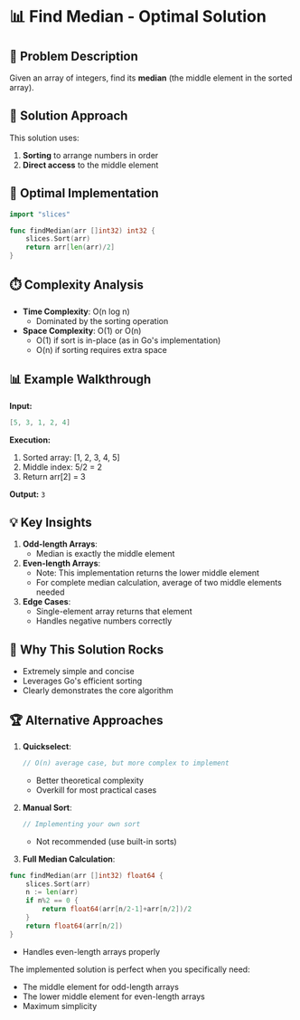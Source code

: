 # 📊 Find Median - Optimal Solution

## 🎯 Problem Description
Given an array of integers, find its **median** (the middle element in the sorted array).

## 🧠 Solution Approach
This solution uses:
1. **Sorting** to arrange numbers in order
2. **Direct access** to the middle element

## 🚀 Optimal Implementation
```go
import "slices"

func findMedian(arr []int32) int32 {
    slices.Sort(arr)
    return arr[len(arr)/2]
}
```

## ⏱️ Complexity Analysis
- **Time Complexity**: O(n log n)
  - Dominated by the sorting operation
- **Space Complexity**: O(1) or O(n)
  - O(1) if sort is in-place (as in Go's implementation)
  - O(n) if sorting requires extra space

## 📊 Example Walkthrough
**Input:**
```go
[5, 3, 1, 2, 4]
```

**Execution:**
1. Sorted array: [1, 2, 3, 4, 5]
2. Middle index: 5/2 = 2
3. Return arr[2] = 3

**Output:** `3`

## 💡 Key Insights
1. **Odd-length Arrays**:
   - Median is exactly the middle element
2. **Even-length Arrays**:
   - Note: This implementation returns the lower middle element
   - For complete median calculation, average of two middle elements needed
3. **Edge Cases**:
   - Single-element array returns that element
   - Handles negative numbers correctly

## 🌟 Why This Solution Rocks
- Extremely simple and concise
- Leverages Go's efficient sorting
- Clearly demonstrates the core algorithm

## 🏆 Alternative Approaches
1. **Quickselect**:
   ```go
   // O(n) average case, but more complex to implement
   ```
   - Better theoretical complexity
   - Overkill for most practical cases

2. **Manual Sort**:
   ```go
   // Implementing your own sort
   ```
   - Not recommended (use built-in sorts)

3. **Full Median Calculation**:
```go
func findMedian(arr []int32) float64 {
    slices.Sort(arr)
    n := len(arr)
    if n%2 == 0 {
        return float64(arr[n/2-1]+arr[n/2])/2
    }
    return float64(arr[n/2])
}
```
- Handles even-length arrays properly

The implemented solution is perfect when you specifically need:
- The middle element for odd-length arrays
- The lower middle element for even-length arrays
- Maximum simplicity